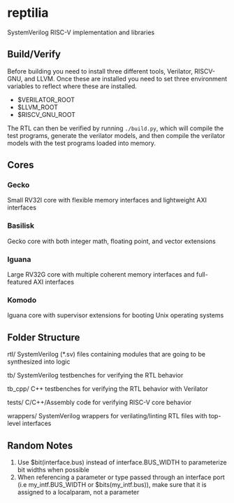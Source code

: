 # reptilia
SystemVerilog RISC-V implementation and libraries

## Build/Verify

Before building you need to install three different tools, Verilator, RISCV-GNU, 
and LLVM. Once these are installed you need to set three environment variables
to reflect where these are installed.
- $VERILATOR_ROOT
- $LLVM_ROOT
- $RISCV_GNU_ROOT

The RTL can then be verified by running `./build.py`, which will compile the
test programs, generate the verilator models, and then compile the verilator
models with the test programs loaded into memory.

## Cores

### Gecko
Small RV32I core with flexible memory interfaces and lightweight AXI interfaces

### Basilisk
Gecko core with both integer math, floating point, and vector extensions

### Iguana
Large RV32G core with multiple coherent memory interfaces and full-featured AXI interfaces

### Komodo
Iguana core with supervisor extensions for booting Unix operating systems

## Folder Structure

rtl/
	SystemVerilog (\*.sv) files containing modules that are going to be synthesized into logic 

tb/
	SystemVerilog testbenches for verifying the RTL behavior

tb_cpp/
	C++ testbenches for verifying the RTL behavior with Verilator

tests/
	C/C++/Assembly code for verifying RISC-V core behavior

wrappers/
	SystemVerilog wrappers for verilating/linting RTL files with top-level interfaces

## Random Notes
1. Use $bit(interface.bus) instead of interface.BUS_WIDTH to parameterize bit widths when possible
2. When referencing a parameter or type passed through an interface port (i.e my_intf.BUS_WIDTH or $bits(my_intf.bus)), make sure that it is assigned to a localparam, not a parameter
